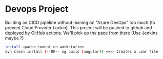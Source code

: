 # Devops Project
 
Building an CICD pipeline without leaning on "Azure DevOps" too much (to prevent Cloud Provider Lockin).
This project will be pushed to github and deployed by GitHub actions. We'll pick up the pace from there (Use Jenkins maybe ?)

```bash
install apache tomcat on workstation
mvn clean install (--OR-- ng build (angular)) ==>> Creates a .war file in target folder ==> which should be placed in webapps-folder
```
